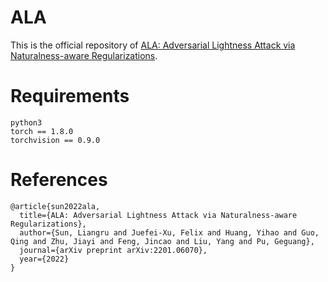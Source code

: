 # ALA
This is the official repository of [ALA: Adversarial Lightness Attack via Naturalness-aware Regularizations](https://arxiv.org/pdf/2201.06070.pdf).


# Requirements

```
python3
torch == 1.8.0
torchvision == 0.9.0
```

# References
```
@article{sun2022ala,
  title={ALA: Adversarial Lightness Attack via Naturalness-aware Regularizations},
  author={Sun, Liangru and Juefei-Xu, Felix and Huang, Yihao and Guo, Qing and Zhu, Jiayi and Feng, Jincao and Liu, Yang and Pu, Geguang},
  journal={arXiv preprint arXiv:2201.06070},
  year={2022}
}
```
